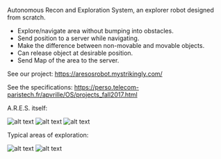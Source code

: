 Autonomous Recon and Exploration System, an explorer robot designed from scratch.

- Explore/navigate area without bumping into obstacles.
- Send position to a server while navigating.
- Make the difference between non-movable and movable objects.
- Can release object at desirable position.
- Send Map of the area to the server.

See our project: https://aresosrobot.mystrikingly.com/

See the specifications: https://perso.telecom-paristech.fr/apvrille/OS/projects_fall2017.html


A.R.E.S. itself:

![alt text](https://github.com/pauljfournier/ARES/20180111_171318_pjf8rc.webp?raw=true)
![alt text](https://github.com/pauljfournier/ARES/20180111_171353_wgafzn.webp?raw=true)
![alt text](https://github.com/pauljfournier/ARES/20180111_173859_rkmjom.webp?raw=true)


Typical areas of exploration:

![alt text](https://github.com/pauljfournier/ARES/AreaSpecification_fall2017.png?raw=true)
![alt text](https://github.com/pauljfournier/ARES/SmallArenaSpecification_fall2017.png?raw=true)
